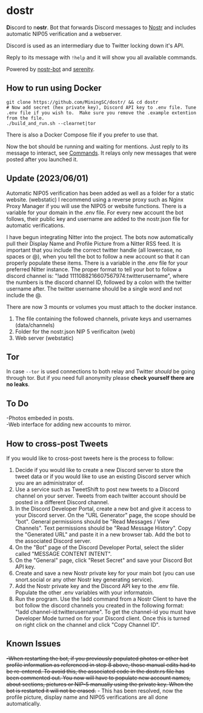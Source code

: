 # dostr


**D**iscord to n**ostr**.
Bot that forwards Discord messages to [Nostr](https://github.com/nostr-protocol/nostr) and includes automatic NIP05 verification and a webserver.

Discord is used as an intermediary due to Twitter locking down it's API.

Reply to its message with `!help` and it will show you all available commands.

Powered by [nostr-bot](https://github.com/slaninas/nostr-bot.git) and [serenity](https://github.com/serenity-rs/serenity).

## How to run using Docker
```
git clone https://github.com/MiningSC/dostr/ && cd dostr
# Now add secret (hex private key), Discord API key to .env file. Tune .env file if you wish to.  Make sure you remove the .example extention from the file.  
./build_and_run.sh --clearnet|tor
```
There is also a Docker Compose file if you prefer to use that.

Now the bot should be running and waiting for mentions. Just reply to its message to interact, see [Commands](#Commands).
It relays only new messages that were posted after you launched it.

## Update (2023/06/01)
Automatic NIP05 verification has been added as well as a folder for a static website. (webstatic)  I recommend using a reverse proxy such as Nginx Proxy Manager if you will use the NIP05 or website functions.  There is a variable for your domain in the .env file.  For every new account the bot follows, their public key and username are added to the nostr.json file for automatic verifications.

I have begun integrating Nitter into the project.  The bots now automatically pull their Display Name and Profile Picture from a Nitter RSS feed.  It is important that you include the correct twitter handle (all lowercase, no spaces or @), when you tell the bot to follow a new account so that it can properly populate these items.  There is a variable in the .env file for your preferred Nitter instance.  The proper format to tell your bot to follow a discord channel is: "!add 1111088216607567974:twitterusername", where the numbers is the discord channel ID, followed by a colon with the twitter username after.  The twitter username should be a single word and not include the @.

There are now 3 mounts or volumes you must attach to the docker instance.  
  1. The file containing the followed channels, private keys and usernames (data/channels)
  2. Folder for the nostr.json NIP 5 verificaiton (web)
  3. Web server (webstatic)

## Tor
In case `--tor` is used connections to both relay and Twitter *should* be going through tor. But if you need full anonymity please **check yourself there are no leaks**.

## To Do
-Photos embeded in posts.  
-Web interface for adding new accounts to mirror.

## How to cross-post Tweets
If you would like to cross-post tweets here is the process to follow:
1. Decide if you would like to create a new Discord server to store the tweet data or if you would like to use an existing Discord server which you are an administrator of.
2. Use a service such as TweetShift to post new tweets to a Discord channel on your server. Tweets from each twitter account should be posted in a different Discord channel.
3. In the Discord Developer Portal, create a new bot and give it access to your Discord server.  On the "URL Generator" page, the scope should be "bot". General permissions should be "Read Messages / View Channels". Text permissions should be "Read Message History".  Copy the "Generated URL" and paste it in a new browser tab.  Add the bot to the associated Discord server.
4. On the "Bot" page of the Discord Developer Portal, select the slider called "MESSAGE CONTENT INTENT".  
4. On the "General" page, click "Reset Secret" and save your Discord Bot API key.
5. Create and save a new Nostr private key for your main bot (you can use snort.social or any other Nostr key generating service).
6. Add the Nostr private key and the Discord API key to the .env file.  Populate the other .env variables with your informatoin.
7. Run the program.  Use the !add command from a Nostr Client to have the bot follow the discord channels you created in the following format: "!add channel-id:twitterusername".  To get the channel-id you must have Developer Mode turned on for your Discord client.  Once this is turned on right click on the channel and click "Copy Channel ID".

## Known Issues
~~-When restarting the bot, if you previously populated photos or other bot profile information as referenced in step 8 above, those manual edits had to be re-entered.  To avoid this, the associated code in the dostr.rs file has been commented out.  You now will have to populate new account names, about sections, pictures or NIP-5 manually using the private key. When the bot is restarted it will not be erased.~~ - This has been resolved, now the profile picture, display name and NIP05 verifications are all done automatically.


